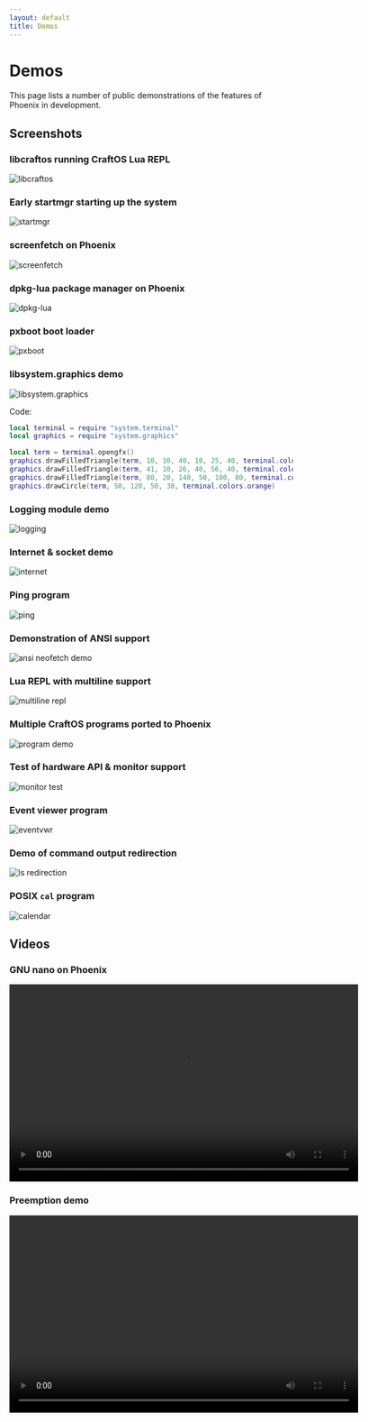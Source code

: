 ```yaml
---
layout: default
title: Demos
---
```


# Demos
This page lists a number of public demonstrations of the features of Phoenix in development.

## Screenshots

### libcraftos running CraftOS Lua REPL
![libcraftos](https://cdn.discordapp.com/attachments/477911902152949771/994959107545112636/unknown.png)

### Early startmgr starting up the system
![startmgr](https://cdn.discordapp.com/attachments/477911902152949771/993292084377301002/unknown.png)

### screenfetch on Phoenix
![screenfetch](https://cdn.discordapp.com/attachments/477911902152949771/993046072022810684/unknown.png)

### dpkg-lua package manager on Phoenix
![dpkg-lua](https://cdn.discordapp.com/attachments/477911902152949771/993003455486627872/unknown.png)

### pxboot boot loader
![pxboot](https://cdn.discordapp.com/attachments/477911902152949771/986714956567285880/unknown.png)

### libsystem.graphics demo
![libsystem.graphics](https://cdn.discordapp.com/attachments/477911902152949771/980861011785551922/unknown.png)

Code:
```lua
local terminal = require "system.terminal"
local graphics = require "system.graphics"

local term = terminal.opengfx()
graphics.drawFilledTriangle(term, 10, 10, 40, 10, 25, 40, terminal.colors.red)
graphics.drawFilledTriangle(term, 41, 10, 26, 40, 56, 40, terminal.colors.blue)
graphics.drawFilledTriangle(term, 80, 20, 140, 50, 100, 80, terminal.colors.green)
graphics.drawCircle(term, 50, 120, 50, 30, terminal.colors.orange)
```

### Logging module demo
![logging](https://cdn.discordapp.com/attachments/477911902152949771/973819710707757086/unknown.png)

### Internet & socket demo
![internet](https://cdn.discordapp.com/attachments/477911902152949771/973702254584553502/unknown.png)

### Ping program
![ping](https://cdn.discordapp.com/attachments/477911902152949771/966424960363008091/unknown.png)

### Demonstration of ANSI support
![ansi neofetch demo](https://cdn.discordapp.com/attachments/477911902152949771/955183610535743498/unknown.png)

### Lua REPL with multiline support
![multiline repl](https://cdn.discordapp.com/attachments/477911902152949771/914202298715111424/unknown.png)

### Multiple CraftOS programs ported to Phoenix
![program demo](https://cdn.discordapp.com/attachments/477911902152949771/953901459567677471/2021-11-14_01.13.32.gif)

### Test of hardware API & monitor support
![monitor test](https://cdn.discordapp.com/attachments/477911902152949771/950997676051279922/unknown.png)

### Event viewer program
![eventvwr](https://cdn.discordapp.com/attachments/477911902152949771/931482311134949406/2022-01-14_04.37.27.gif)

### Demo of command output redirection
![ls redirection](https://cdn.discordapp.com/attachments/477911902152949771/916236655852134420/unknown.png)

### POSIX `cal` program
![calendar](https://cdn.discordapp.com/attachments/477911902152949771/915499419590332416/unknown.png)

## Videos

### GNU nano on Phoenix
<video width=620 height=350 controls>
<source src="https://cdn.discordapp.com/attachments/477911902152949771/992756737809592430/2022-07-02_07-39-14.mp4" type="video/mp4">
</video>

### Preemption demo
<video width=620 height=350 controls>
<source src="https://cdn.discordapp.com/attachments/477911902152949771/914712682396000306/2021-11-28_21-55-10.mp4" type="video/mp4">
</video>
